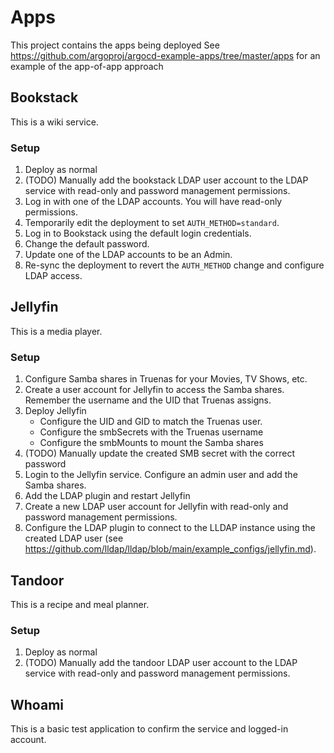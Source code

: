 # Apps

This project contains the apps being deployed
See https://github.com/argoproj/argocd-example-apps/tree/master/apps for an example of the app-of-app approach

## Bookstack

This is a wiki service.

### Setup

1. Deploy as normal
1. (TODO) Manually add the bookstack LDAP user account to the LDAP service with read-only and password management permissions.
2. Log in with one of the LDAP accounts. You will have read-only permissions.
3. Temporarily edit the deployment to set `AUTH_METHOD=standard`.
4. Log in to Bookstack using the default login credentials.
5. Change the default password.
6. Update one of the LDAP accounts to be an Admin.
7. Re-sync the deployment to revert the `AUTH_METHOD` change and configure LDAP access.

## Jellyfin

This is a media player.

### Setup

1. Configure Samba shares in Truenas for your Movies, TV Shows, etc.
2. Create a user account for Jellyfin to access the Samba shares. Remember the username and the UID that Truenas assigns.
3. Deploy Jellyfin
   - Configure the UID and GID to match the Truenas user.
   - Configure the smbSecrets with the Truenas username
   - Configure the smbMounts to mount the Samba shares
4. (TODO) Manually update the created SMB secret with the correct password
5. Login to the Jellyfin service. Configure an admin user and add the Samba shares.
6. Add the LDAP plugin and restart Jellyfin
7. Create a new LDAP user account for Jellyfin with read-only and password management permissions.
8. Configure the LDAP plugin to connect to the LLDAP instance using the created LDAP user (see https://github.com/lldap/lldap/blob/main/example_configs/jellyfin.md).

## Tandoor

This is a recipe and meal planner.

### Setup

1. Deploy as normal
1. (TODO) Manually add the tandoor LDAP user account to the LDAP service with read-only and password management permissions.

## Whoami

This is a basic test application to confirm the service and logged-in account.
